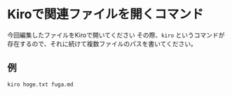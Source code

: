 # Kiroで関連ファイルを開くコマンド

今回編集したファイルをKiroで開いてください
その際、`kiro` というコマンドが存在するので、それに続けて複数ファイルのパスを書いてください。

## 例
```
kiro hoge.txt fuga.md
```
